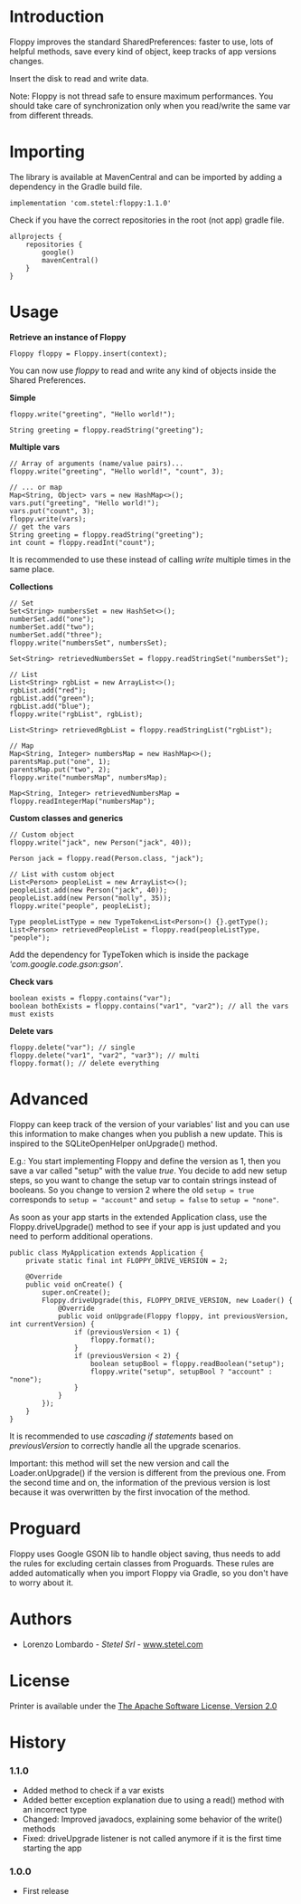 # Introduction
Floppy improves the standard SharedPreferences: faster to use, lots of helpful methods, save every kind of object, keep tracks of app versions changes.

Insert the disk to read and write data.

Note: Floppy is not thread safe to ensure maximum performances. You should take care of synchronization only when you read/write the same var from different threads.

# Importing
The library is available at MavenCentral  and can be imported by adding a dependency in the Gradle build file.
```
implementation 'com.stetel:floppy:1.1.0'
```

Check if you have the correct repositories in the root (not app) gradle file.
``` 
allprojects {
    repositories {
        google()
        mavenCentral()
    }
}
``` 

# Usage
**Retrieve an instance of Floppy**
``` 
Floppy floppy = Floppy.insert(context);
```
You can now use _floppy_ to read and write any kind of objects inside the Shared Preferences.

**Simple**
```
floppy.write("greeting", "Hello world!");

String greeting = floppy.readString("greeting");
```

**Multiple vars**
```
// Array of arguments (name/value pairs)...
floppy.write("greeting", "Hello world!", "count", 3);

// ... or map
Map<String, Object> vars = new HashMap<>();
vars.put("greeting", "Hello world!");
vars.put("count", 3);
floppy.write(vars);
// get the vars
String greeting = floppy.readString("greeting");
int count = floppy.readInt("count");
```
It is recommended to use these instead of calling _write_ multiple times in the same place.

**Collections**
```
// Set
Set<String> numbersSet = new HashSet<>();
numberSet.add("one");
numberSet.add("two");
numberSet.add("three");
floppy.write("numbersSet", numbersSet);

Set<String> retrievedNumbersSet = floppy.readStringSet("numbersSet");

// List
List<String> rgbList = new ArrayList<>();
rgbList.add("red");
rgbList.add("green");
rgbList.add("blue");
floppy.write("rgbList", rgbList);

List<String> retrievedRgbList = floppy.readStringList("rgbList");

// Map
Map<String, Integer> numbersMap = new HashMap<>();
parentsMap.put("one", 1);
parentsMap.put("two", 2);
floppy.write("numbersMap", numbersMap);

Map<String, Integer> retrievedNumbersMap = floppy.readIntegerMap("numbersMap");
```

**Custom classes and generics**
```
// Custom object
floppy.write("jack", new Person("jack", 40));

Person jack = floppy.read(Person.class, "jack");

// List with custom object
List<Person> peopleList = new ArrayList<>();
peopleList.add(new Person("jack", 40));
peopleList.add(new Person("molly", 35));
floppy.write("people", peopleList);

Type peopleListType = new TypeToken<List<Person>() {}.getType();
List<Person> retrievedPeopleList = floppy.read(peopleListType, "people");
```
Add the dependency for TypeToken which is inside the package _'com.google.code.gson:gson'_.

**Check vars**
```
boolean exists = floppy.contains("var");
boolean bothExists = floppy.contains("var1", "var2"); // all the vars must exists
```

**Delete vars**
```
floppy.delete("var"); // single
floppy.delete("var1", "var2", "var3"); // multi
floppy.format(); // delete everything
```

# Advanced
Floppy can keep track of the version of your variables' list and you can use this information to make changes when you publish a new update.
This is inspired to the SQLiteOpenHelper onUpgrade() method.

E.g.: You start implementing Floppy and define the version as 1, then you save a var called "setup" with the value _true_.
You decide to add new setup steps, so you want to change the setup var to contain strings instead of booleans.
So you change to version 2 where the old `setup = true` corresponds to `setup = "account"` and `setup = false` to `setup = "none"`.

As soon as your app starts in the extended Application class, use the Floppy.driveUpgrade() method to see if your app is just updated and you need to perform additional operations.
```
public class MyApplication extends Application {
    private static final int FLOPPY_DRIVE_VERSION = 2;

    @Override
    public void onCreate() {
        super.onCreate();
        Floppy.driveUpgrade(this, FLOPPY_DRIVE_VERSION, new Loader() {
            @Override
            public void onUpgrade(Floppy floppy, int previousVersion, int currentVersion) {
                if (previousVersion < 1) {
                    floppy.format();
                }
                if (previousVersion < 2) {
                    boolean setupBool = floppy.readBoolean("setup");
                    floppy.write("setup", setupBool ? "account" : "none");
                }
            }
        });
    }
}
```
It is recommended to use _cascading if statements_ based on _previousVersion_ to correctly handle all the upgrade scenarios.

Important: this method will set the new version and call the Loader.onUpgrade() if the version is different from the previous one.
From the second time and on, the information of the previous version is lost because it was overwritten by the first invocation of the method.

# Proguard
Floppy uses Google GSON lib to handle object saving, thus needs to add the rules for excluding certain classes from Proguards.
These rules are added automatically when you import Floppy via Gradle, so you don't have to worry about it.

# Authors
- Lorenzo Lombardo - _Stetel Srl_ - www.stetel.com

# License
Printer is available under the [The Apache Software License, Version 2.0](http://www.apache.org/licenses/LICENSE-2.0.txt)

# History

### 1.1.0 
- Added method to check if a var exists
- Added better exception explanation due to using a read() method with an incorrect type
- Changed: Improved javadocs, explaining some behavior of the write() methods
- Fixed: driveUpgrade listener is not called anymore if it is the first time starting the app

### 1.0.0 
- First release